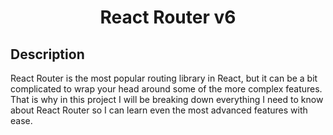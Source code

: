 <h1 align="center">
    React Router v6
</h1>

## Description
React Router is the most popular routing library in React, but it can be a bit complicated to wrap your head around some of the more complex features. That is why in this project I will be breaking down everything I need to know about React Router so I can learn even the most advanced features with ease.